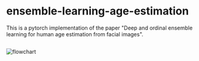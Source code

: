 # ensemble-learning-age-estimation

This is a pytorch implementation of the paper "Deep and ordinal ensemble learning for human age estimation from facial images".

##
![flowchart](flow_chart_3.png)
